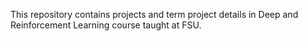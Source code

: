 This repository contains projects and term project details in Deep and Reinforcement Learning course taught at FSU.
